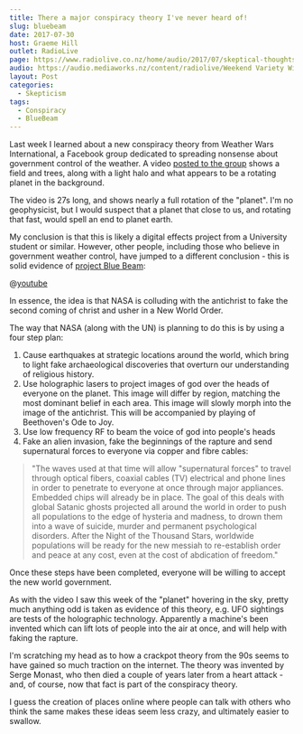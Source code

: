 ```yaml
---
title: There a major conspiracy theory I've never heard of!
slug: bluebeam
date: 2017-07-30
host: Graeme Hill
outlet: RadioLive
page: https://www.radiolive.co.nz/home/audio/2017/07/skeptical-thoughts-with-mark-honeychurch0.html
audio: https://audio.mediaworks.nz/content/radiolive/Weekend Variety Wireless/July 17/30_07_17_Skeptical.mp3
layout: Post
categories:
  - Skepticism
tags:
  - Conspiracy
  - BlueBeam
---
```


Last week I learned about a new conspiracy theory from Weather Wars International, a Facebook group dedicated to spreading nonsense about government control of the weather. A video [posted to the group](https://www.facebook.com/groups/1310150419018802/permalink/1666810930019414/) shows a field and trees, along with a light halo and what appears to be a rotating planet in the background.

<!-- more -->

The video is 27s long, and shows nearly a full rotation of the "planet". I'm no geophysicist, but I would suspect that a planet that close to us, and rotating that fast, would spell an end to planet earth.

My conclusion is that this is likely a digital effects project from a University student or similar. However, other people, including those who believe in government weather control, have jumped to a different conclusion - this is solid evidence of [project Blue Beam](http://rationalwiki.org/wiki/Project_Blue_Beam):

@[youtube](https://youtu.be/ZZymJN642BI?t=25s)

In essence, the idea is that NASA is colluding with the antichrist to fake the second coming of christ and usher in a New World Order.

The way that NASA (along with the UN) is planning to do this is by using a four step plan:

1. Cause earthquakes at strategic locations around the world, which bring to light fake archaeological discoveries that overturn our understanding of religious history.
2. Use holographic lasers to project images of god over the heads of everyone on the planet. This image will differ by region, matching the most dominant belief in each area. This image will slowly morph into the image of the antichrist. This will be accompanied by playing of Beethoven's Ode to Joy.
3. Use low frequency RF to beam the voice of god into people's heads
4. Fake an alien invasion, fake the beginnings of the rapture and send supernatural forces to everyone via copper and fibre cables:

> "The waves used at that time will allow "supernatural forces" to travel through optical fibers, coaxial cables (TV) electrical and phone lines in order to penetrate to everyone at once through major appliances. Embedded chips will already be in place. The goal of this deals with global Satanic ghosts projected all around the world in order to push all populations to the edge of hysteria and madness, to drown them into a wave of suicide, murder and permanent psychological disorders. After the Night of the Thousand Stars, worldwide populations will be ready for the new messiah to re-establish order and peace at any cost, even at the cost of abdication of freedom."

Once these steps have been completed, everyone will be willing to accept the new world government.

As with the video I saw this week of the "planet" hovering in the sky, pretty much anything odd is taken as evidence of this theory, e.g. UFO sightings are tests of the holographic technology. Apparently a machine's been invented which can lift lots of people into the air at once, and will help with faking the rapture.

I'm scratching my head as to how a crackpot theory from the 90s seems to have gained so much traction on the internet. The theory was invented by Serge Monast, who then died a couple of years later from a heart attack - and, of course, now that fact is part of the conspiracy theory.

I guess the creation of places online where people can talk with others who think the same makes these ideas seem less crazy, and ultimately easier to swallow.
